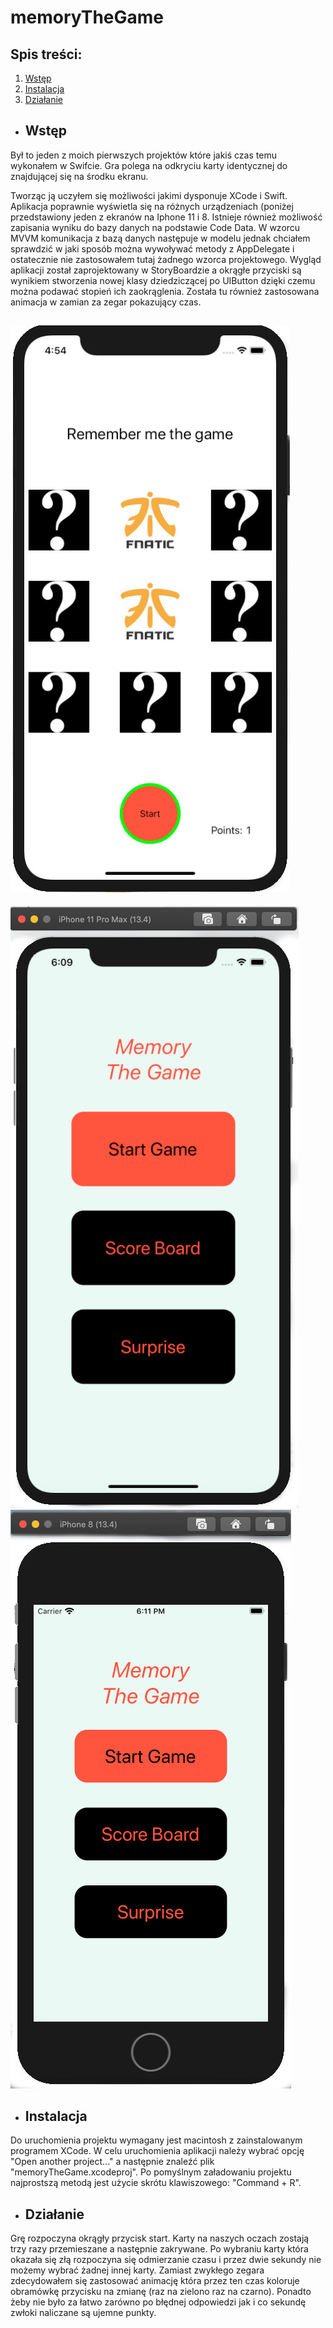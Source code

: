 # memoryTheGame


## Spis treści:
1. [Wstęp](#wstęp)
2. [Instalacja](#instalacja)
3. [Działanie](#działanie)

* ## Wstęp

Był to jeden z moich pierwszych projektów które jakiś czas temu wykonałem w Swifcie.
Gra polega na odkryciu karty identycznej do znajdującej się na środku ekranu.

Tworząc ją uczyłem się możliwości jakimi dysponuje XCode i Swift. Aplikacja poprawnie wyświetla się na różnych urządzeniach (poniżej przedstawiony jeden z ekranów na Iphone 11 i 8. Istnieje również możliwość zapisania wyniku do bazy danych na podstawie Code Data. W wzorcu MVVM komunikacja z bazą danych następuje w modelu jednak chciałem sprawdzić w jaki sposób można wywoływać metody z AppDelegate i ostatecznie nie zastosowałem tutaj żadnego wzorca projektowego. Wygląd aplikacji został zaprojektowany w StoryBoardzie a okrągłe przyciski są wynikiem stworzenia nowej klasy dziedziczącej po UIButton dzięki czemu można podawać stopień ich zaokrąglenia. Została tu również zastosowana animacja w zamian za zegar pokazujący czas.

![gameScreen](/images/theGame.jpg)
---


![mainScreen11](/images/mainScreen11.jpg) ![mainScreen8](/images/mainScreen8.jpg)

* ## Instalacja

Do uruchomienia projektu wymagany jest macintosh z zainstalowanym programem XCode. W celu uruchomienia aplikacji należy wybrać opcję "Open another project..." a następnie znaleźć plik "memoryTheGame.xcodeproj". Po pomyślnym załadowaniu projektu najprostszą metodą jest użycie skrótu klawiszowego: "Command + R".

* ## Działanie

Grę rozpoczyna okrągły przycisk start. Karty na naszych oczach zostają trzy razy przemieszane a następnie zakrywane. Po wybraniu karty która okazała się złą rozpoczyna się odmierzanie czasu i przez dwie sekundy nie możemy wybrać żadnej innej karty. Zamiast zwykłego zegara zdecydowałem się zastosować animację która przez ten czas koloruje obramówkę przycisku na zmianę (raz na zielono raz na czarno). Ponadto żeby nie było za łatwo zarówno po błędnej odpowiedzi jak i co sekundę zwłoki naliczane są ujemne punkty.
